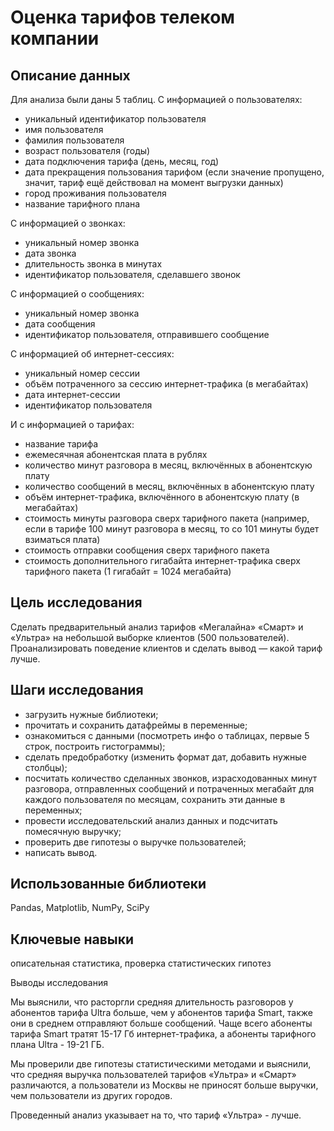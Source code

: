 # Оценка тарифов телеком компании

## Описание данных

Для анализа были даны 5 таблиц. С информацией о пользователях:

- уникальный идентификатор пользователя
- имя пользователя
- фамилия пользователя
- возраст пользователя (годы)
- дата подключения тарифа (день, месяц, год)
- дата прекращения пользования тарифом (если значение пропущено, значит, тариф ещё действовал на момент выгрузки данных)
- город проживания пользователя
- название тарифного плана

С информацией о звонках:

- уникальный номер звонка
- дата звонка
- длительность звонка в минутах
- идентификатор пользователя, сделавшего звонок

С информацией о сообщениях:

- уникальный номер звонка
- дата сообщения
- идентификатор пользователя, отправившего сообщение

С информацией об интернет-сессиях:

- уникальный номер сессии
- объём потраченного за сессию интернет-трафика (в мегабайтах)
- дата интернет-сессии
- идентификатор пользователя

И с информацией о тарифах:

- название тарифа
- ежемесячная абонентская плата в рублях
- количество минут разговора в месяц, включённых в абонентскую плату
- количество сообщений в месяц, включённых в абонентскую плату
- объём интернет-трафика, включённого в абонентскую плату (в мегабайтах)
- стоимость минуты разговора сверх тарифного пакета (например, если в тарифе 100 минут разговора в месяц, то со 101 минуты будет взиматься плата)
- стоимость отправки сообщения сверх тарифного пакета
- стоимость дополнительного гигабайта интернет-трафика сверх тарифного пакета (1 гигабайт = 1024 мегабайта)


## Цель исследования

Сделать предварительный анализ тарифов «Мегалайна» «Смарт» и «Ультра» на небольшой выборке клиентов (500 пользователей). Проанализировать поведение клиентов и сделать вывод — какой тариф лучше.

## Шаги исследования

- загрузить нужные библиотеки;
- прочитать и сохранить датафреймы в переменные;
- ознакомиться с данными (посмотреть инфо о таблицах, первые 5 строк, построить гистограммы);
- сделать предобработку (изменить формат дат, добавить нужные столбцы);
- посчитать количество сделанных звонков, израсходованных минут разговора, отправленных сообщений и потраченных мегабайт для каждого пользователя по месяцам, сохранить эти данные в переменных;
- провести исследовательский анализ данных и подсчитать помесячную выручку;
- проверить две гипотезы о выручке пользователей;
- написать вывод.

## Использованные библиотеки

Pandas, Matplotlib, NumPy, SciPy

## Ключевые навыки

описательная статистика, проверка статистических гипотез


Выводы исследования

Мы выяснили, что расторгли средняя длительность разговоров у абонентов тарифа Ultra больше, чем у абонентов тарифа Smart, также они в среднем отправляют больше сообщений. Чаще всего абоненты тарифа Smart тратят 15-17 Гб интернет-трафика, а абоненты тарифного плана Ultra - 19-21 ГБ.

Мы проверили две гипотезы статистическими методами и выяснили, что средняя выручка пользователей тарифов «Ультра» и «Смарт» различаются, а пользователи из Москвы не приносят больше выручки, чем пользователи из других городов.

Проведенный анализ указывает на то, что тариф «Ультра» - лучше.
